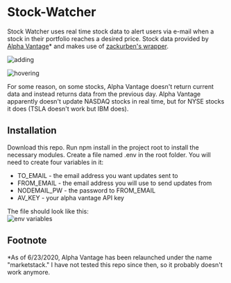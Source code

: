 # Stock-Watcher

Stock Watcher uses real time stock data to alert users via e-mail when a stock in their portfolio reaches a desired price. Stock data provided by [Alpha Vantage](www.alphavantage.co)* and makes use of [zackurben's wrapper](https://github.com/zackurben/alphavantage).

![adding](https://i.imgur.com/PWra2pZ.gif)  
  
![hovering](https://i.imgur.com/scS5Lx0.gif)  

For some reason, on some stocks, Alpha Vantage doesn't return current data and instead returns data from the previous day. Alpha Vantage apparently doesn't update NASDAQ stocks in real time, but for NYSE stocks it does (TSLA doesn't work but IBM does).

## Installation

Download this repo. Run npm install in the project root to install the necessary modules. Create a file named .env in the root folder. You will need to create four variables in it:  
 - TO_EMAIL - the email address you want updates sent to
 - FROM_EMAIL - the email address you will use to send updates from  
 - NODEMAIL_PW - the password to FROM_EMAIL  
 - AV_KEY - your alpha vantage API key  

The file should look like this:  
![env variables](https://i.imgur.com/6l0sH0r.png)

## Footnote
\*As of 6/23/2020, Alpha Vantage has been relaunched under the name "marketstack." I have not tested this repo since then, so it probably doesn't work anymore.

